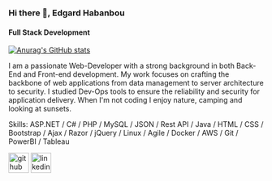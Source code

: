 ### Hi there 👋, Edgard Habanbou

#### Full Stack Development
[![Anurag's GitHub stats](https://github-readme-stats.vercel.app/api?username=edgardhab)](https://github.com/anuraghazra/github-readme-stats)

I am a passionate Web-Developer with a strong background in both Back-End and Front-end development. My work focuses on crafting the backbone of web applications from data management to server architecture to security. I studied Dev-Ops tools to ensure the reliability and security for application delivery. When I'm not coding I enjoy nature, camping and looking at sunsets.

Skills:  ASP.NET / C# / PHP / MySQL / JSON / Rest API / Java / HTML / CSS / Bootstrap / Ajax / Razor / jQuery / Linux / Agile / Docker / AWS / Git / PowerBI / Tableau 



[<img src='https://cdn.jsdelivr.net/npm/simple-icons@3.0.1/icons/github.svg' alt='github' height='40'>](https://github.com/https://github.com/edgardhab)  [<img src='https://cdn.jsdelivr.net/npm/simple-icons@3.0.1/icons/linkedin.svg' alt='linkedin' height='40'>](https://www.linkedin.com/in/https://www.linkedin.com/in/edgard-habanbou//)  





